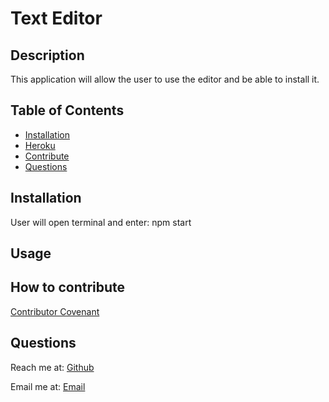 # Text Editor
        
## Description
        
This application will allow the user to use the editor and be able to install it.

## Table of Contents
- [Installation](#installation)
- [Heroku](#Heroku)
- [Contribute](#Contribute)
- [Questions](#Questions)
        
## Installation
        
User will open terminal and enter: npm start

## Usage




## How to contribute
        
[Contributor Covenant](https://www.contributor-covenant.org/)

## Questions
Reach me at: [Github](https://github.com/Reyes-Jose)

Email me at: [Email](email.com)

